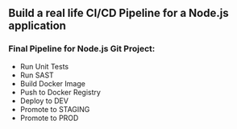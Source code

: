 ## Build a real life CI/CD Pipeline for a Node.js application

### Final Pipeline for Node.js Git Project:
* Run Unit Tests
* Run SAST
* Build Docker Image
* Push to Docker Registry
* Deploy to DEV
* Promote to STAGING
* Promote to PROD

